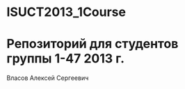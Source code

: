 ﻿ISUCT2013_1Course
=================
# Репозиторий для студентов группы 1-47 2013 г.

Власов Алексей Сергеевич